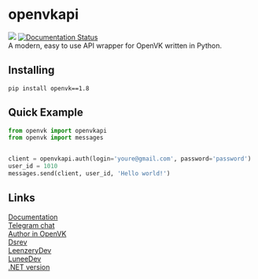 # openvkapi

![](https://komarev.com/ghpvc/?username=Parliskaya)
<a href='https://pypi.org/project/openvk/'>
    <img src='https://img.shields.io/pypi/v/openvk.svg' alt='Documentation Status' />
</a>  
A modern, easy to use API wrapper for OpenVK written in Python.

## Installing

```
pip install openvk==1.8
```


## Quick Example
```python
from openvk import openvkapi
from openvk import messages


client = openvkapi.auth(login='youre@gmail.com', password='password')
user_id = 1010
messages.send(client, user_id, 'Hello world!')
```

## Links
[Documentation](https://github.com/Parliskaya/openvkapi/wiki/openvkapi-Documentation)  
[Telegram chat](https://t.me/ovkapi)   
[Author in OpenVK](https://openvk.su/ucinka)   
[Dsrev](https://github.com/dsrev)      
[LeenzeryDev](https://github.com/leenzerydev)        
[LuneeDev](https://github.com/luneedev)       
[.NET version](https://github.com/LyStudios/OpenVkNetApi)  
